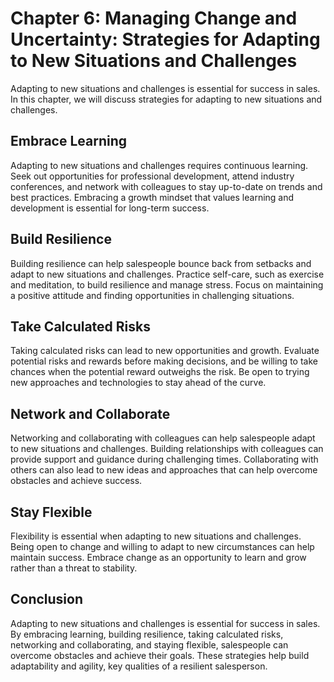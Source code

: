 Chapter 6: Managing Change and Uncertainty: Strategies for Adapting to New Situations and Challenges
====================================================================================================

Adapting to new situations and challenges is essential for success in sales. In this chapter, we will discuss strategies for adapting to new situations and challenges.

Embrace Learning
----------------

Adapting to new situations and challenges requires continuous learning. Seek out opportunities for professional development, attend industry conferences, and network with colleagues to stay up-to-date on trends and best practices. Embracing a growth mindset that values learning and development is essential for long-term success.

Build Resilience
----------------

Building resilience can help salespeople bounce back from setbacks and adapt to new situations and challenges. Practice self-care, such as exercise and meditation, to build resilience and manage stress. Focus on maintaining a positive attitude and finding opportunities in challenging situations.

Take Calculated Risks
---------------------

Taking calculated risks can lead to new opportunities and growth. Evaluate potential risks and rewards before making decisions, and be willing to take chances when the potential reward outweighs the risk. Be open to trying new approaches and technologies to stay ahead of the curve.

Network and Collaborate
-----------------------

Networking and collaborating with colleagues can help salespeople adapt to new situations and challenges. Building relationships with colleagues can provide support and guidance during challenging times. Collaborating with others can also lead to new ideas and approaches that can help overcome obstacles and achieve success.

Stay Flexible
-------------

Flexibility is essential when adapting to new situations and challenges. Being open to change and willing to adapt to new circumstances can help maintain success. Embrace change as an opportunity to learn and grow rather than a threat to stability.

Conclusion
----------

Adapting to new situations and challenges is essential for success in sales. By embracing learning, building resilience, taking calculated risks, networking and collaborating, and staying flexible, salespeople can overcome obstacles and achieve their goals. These strategies help build adaptability and agility, key qualities of a resilient salesperson.
